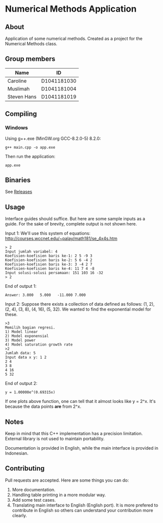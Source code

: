 # Numerical Methods Application

## About

Application of some numerical methods. Created as a project for the Numerical Methods class.

## Group members

Name | ID
--- | ---
Caroline | D1041181030
Muslimah | D1041181004
Steven Hans | D1041181019

## Compiling

### Windows

Using g++.exe (MinGW.org GCC-8.2.0-5) 8.2.0:

`g++ main.cpp -o app.exe`

Then run the application:

`app.exe`

## Binaries

See [Releases](https://github.com/hissingsound/metnum1920/releases)

## Usage

Interface guides should suffice. But here are some sample inputs as a guide. For the sake of brevity, complete output is not shown here.

Input 1:
We'll use this system of equations: http://courses.wccnet.edu/~palay/math181/se_4x4s.htm
```
> 2
Input jumlah variabel: 4
Koefisien-koefisien baris ke-1: 2 5 -9 3
Koefisien-koefisien baris ke-2: 5 6 -4 2
Koefisien-koefisien baris ke-3: 3 -4 2 7
Koefisien-koefisien baris ke-4: 11 7 4 -8
Input solusi-solusi persamaan: 151 103 16 -32
> 2
```

End of output 1:
```
Answer: 3.000   5.000   -11.000 7.000
```

Input 2:
Suppose there exists a collection of data defined as follows: (1, 2), (2, 4), (3, 8), (4, 16), (5, 32). We wanted to find the exponential model for these.

```
>3
Memilih bagian regresi.
1) Model linear
2) Model exponensial
3) Model power
4) Model saturation growth rate
>2
Jumlah data: 5
Input data x y: 1 2 
2 4 
3 8 
4 16 
5 32
```

End of output 2:

```
y = 1.00000e^(0.69315x)
```

If one plots above function, one can tell that it almost looks like y = 2^x. It's because the data points **are** from 2^x.

## Notes

Keep in mind that this C++ implementation has a precision 
limitation. External library is not used to maintain portability.

Documentation is provided in English, while the main interface is provided in Indonesian.

## Contributing

Pull requests are accepted. Here are some things you can do:

1. More documentation.
2. Handling table printing in a more modular way.
3. Add some test cases.
4. Translating main interface to English (English port).
It is more prefered to contribute in English so others can understand your contribution more clearly.


